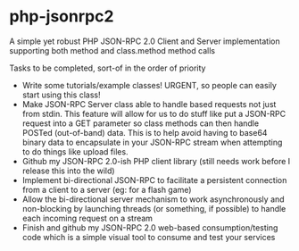 php-jsonrpc2
============

A simple yet robust PHP JSON-RPC 2.0 Client and Server implementation supporting both method and class.method method calls

Tasks to be completed, sort-of in the order of priority

- Write some tutorials/example classes!  URGENT, so people can easily start using this class!
- Make JSON-RPC Server class able to handle based requests not just from stdin.  This feature will allow for us to do stuff like put a JSON-RPC request into a GET parameter so class methods can then handle POSTed (out-of-band) data.  This is to help avoid having to base64 binary data to encapsulate in your JSON-RPC stream when attempting to do things like upload files.
- Github my JSON-RPC 2.0-ish PHP client library (still needs work before I release this into the wild)
- Implement bi-directional JSON-RPC to facilitate a persistent connection from a client to a server (eg: for a flash game)
- Allow the bi-directional server mechanism to work asynchronously and non-blocking by launching threads (or something, if possible) to handle each incoming request on a stream
- Finish and github my JSON-RPC 2.0 web-based consumption/testing code which is a simple visual tool to consume and test your services
